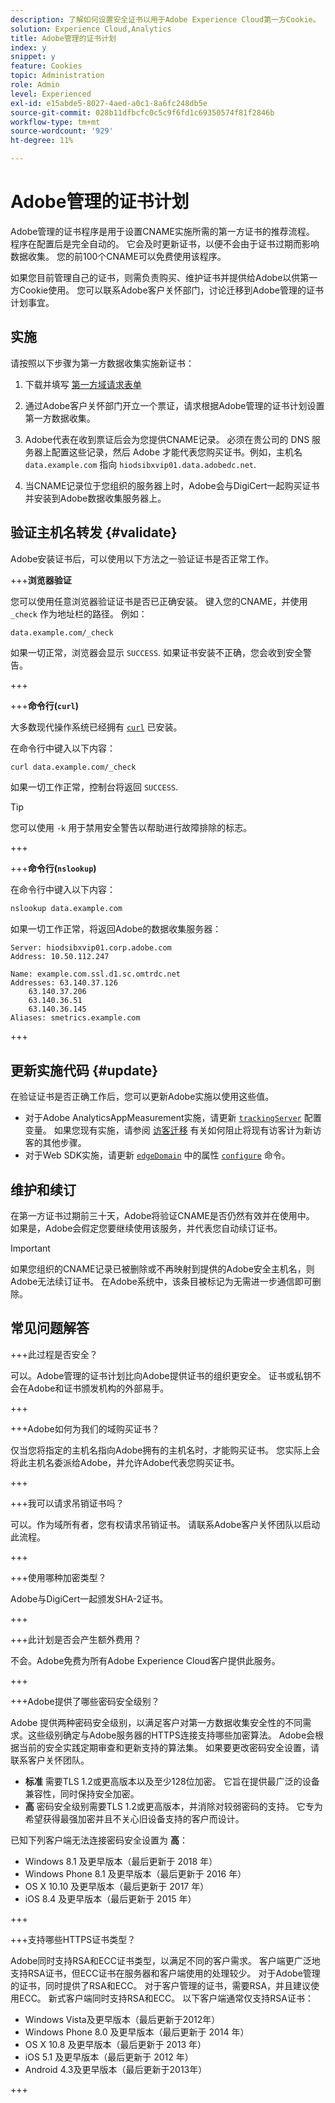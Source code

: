 ```yaml
---
description: 了解如何设置安全证书以用于Adobe Experience Cloud第一方Cookie。
solution: Experience Cloud,Analytics
title: Adobe管理的证书计划
index: y
snippet: y
feature: Cookies
topic: Administration
role: Admin
level: Experienced
exl-id: e15abde5-8027-4aed-a0c1-8a6fc248db5e
source-git-commit: 028b11dfbcfc0c5c9f6fd1c69350574f81f2846b
workflow-type: tm+mt
source-wordcount: '929'
ht-degree: 11%

---
```


# Adobe管理的证书计划

Adobe管理的证书程序是用于设置CNAME实施所需的第一方证书的推荐流程。 程序在配置后是完全自动的。 它会及时更新证书，以便不会由于证书过期而影响数据收集。 您的前100个CNAME可以免费使用该程序。

如果您目前管理自己的证书，则需负责购买、维护证书并提供给Adobe以供第一方Cookie使用。 您可以联系Adobe客户关怀部门，讨论迁移到Adobe管理的证书计划事宜。

## 实施

请按照以下步骤为第一方数据收集实施新证书：

1. 下载并填写 [第一方域请求表单](cookies/assets/First_Party_Domain_Request_Form.xlsx)

1. 通过Adobe客户关怀部门开立一个票证，请求根据Adobe管理的证书计划设置第一方数据收集。

1. Adobe代表在收到票证后会为您提供CNAME记录。 必须在贵公司的 DNS 服务器上配置这些记录，然后 Adobe 才能代表您购买证书。例如，主机名 `data.example.com` 指向 `hiodsibxvip01.data.adobedc.net`.

1. 当CNAME记录位于您组织的服务器上时，Adobe会与DigiCert一起购买证书并安装到Adobe数据收集服务器上。

## 验证主机名转发 {#validate}

Adobe安装证书后，可以使用以下方法之一验证证书是否正常工作。

+++**浏览器验证**

您可以使用任意浏览器验证证书是否已正确安装。 键入您的CNAME，并使用 `_check` 作为地址栏的路径。 例如：

`data.example.com/_check`

如果一切正常，浏览器会显示 `SUCCESS`. 如果证书安装不正确，您会收到安全警告。

+++

+++**命令行(`curl`)**

大多数现代操作系统已经拥有 [`curl`](https://curl.se) 已安装。

在命令行中键入以下内容：

```sh
curl data.example.com/_check
```

如果一切工作正常，控制台将返回 `SUCCESS`.

>[!TIP]
>
>您可以使用 `-k` 用于禁用安全警告以帮助进行故障排除的标志。

+++

+++**命令行(`nslookup`)**

在命令行中键入以下内容：

```sh
nslookup data.example.com
```

如果一切工作正常，将返回Adobe的数据收集服务器：

```text
Server: hiodsibxvip01.corp.adobe.com
Address: 10.50.112.247

Name: example.com.ssl.d1.sc.omtrdc.net
Addresses: 63.140.37.126
    63.140.37.206
    63.140.36.51
    63.140.36.145
Aliases: smetrics.example.com
```

+++

## 更新实施代码 {#update}

在验证证书是否正确工作后，您可以更新Adobe实施以使用这些值。

* 对于Adobe AnalyticsAppMeasurement实施，请更新 [`trackingServer`](https://experienceleague.adobe.com/en/docs/analytics/implementation/vars/config-vars/trackingserver) 配置变量。 如果您现有实施，请参阅 [访客迁移](https://experienceleague.adobe.com/en/docs/analytics/technotes/visitor-migration) 有关如何阻止将现有访客计为新访客的其他步骤。
* 对于Web SDK实施，请更新 [`edgeDomain`](https://experienceleague.adobe.com/en/docs/experience-platform/web-sdk/commands/configure/edgedomain) 中的属性 [`configure`](https://experienceleague.adobe.com/en/docs/experience-platform/web-sdk/commands/configure/overview) 命令。

## 维护和续订

在第一方证书过期前三十天，Adobe将验证CNAME是否仍然有效并在使用中。 如果是，Adobe会假定您要继续使用该服务，并代表您自动续订证书。

>[!IMPORTANT]
>
>如果您组织的CNAME记录已被删除或不再映射到提供的Adobe安全主机名，则Adobe无法续订证书。 在Adobe系统中，该条目被标记为无需进一步通信即可删除。

## 常见问题解答

+++此过程是否安全？

可以。Adobe管理的证书计划比向Adobe提供证书的组织更安全。 证书或私钥不会在Adobe和证书颁发机构的外部易手。

+++

+++Adobe如何为我们的域购买证书？

仅当您将指定的主机名指向Adobe拥有的主机名时，才能购买证书。 您实际上会将此主机名委派给Adobe，并允许Adobe代表您购买证书。

+++

+++我可以请求吊销证书吗？

可以。作为域所有者，您有权请求吊销证书。 请联系Adobe客户关怀团队以启动此流程。

+++

+++使用哪种加密类型？

Adobe与DigiCert一起颁发SHA-2证书。

+++

+++此计划是否会产生额外费用？

不会。Adobe免费为所有Adobe Experience Cloud客户提供此服务。

+++

+++Adobe提供了哪些密码安全级别？

Adobe 提供两种密码安全级别，以满足客户对第一方数据收集安全性的不同需求。这些级别确定与Adobe服务器的HTTPS连接支持哪些加密算法。 Adobe会根据当前的安全实践定期审查和更新支持的算法集。 如果要更改密码安全设置，请联系客户关怀团队。

* **标准** 需要TLS 1.2或更高版本以及至少128位加密。 它旨在提供最广泛的设备兼容性，同时保持安全加密。
* **高** 密码安全级别需要TLS 1.2或更高版本，并消除对较弱密码的支持。 它专为希望获得最强加密并且不关心旧设备支持的客户而设计。

已知下列客户端无法连接密码安全设置为 **高**：

* Windows 8.1 及更早版本（最后更新于 2018 年）
* Windows Phone 8.1 及更早版本（最后更新于 2016 年）
* OS X 10.10 及更早版本（最后更新于 2017 年）
* iOS 8.4 及更早版本（最后更新于 2015 年）

+++

+++支持哪些HTTPS证书类型？

Adobe同时支持RSA和ECC证书类型，以满足不同的客户需求。 客户端更广泛地支持RSA证书，但ECC证书在服务器和客户端使用的处理较少。 对于Adobe管理的证书，同时提供了RSA和ECC。 对于客户管理的证书，需要RSA，并且建议使用ECC。 新式客户端同时支持RSA和ECC。 以下客户端通常仅支持RSA证书：

* Windows Vista及更早版本（最后更新于2012年）
* Windows Phone 8.0 及更早版本（最后更新于 2014 年）
* OS X 10.8 及更早版本（最后更新于 2013 年）
* iOS 5.1 及更早版本（最后更新于 2012 年）
* Android 4.3及更早版本（最后更新于2013年）

+++
